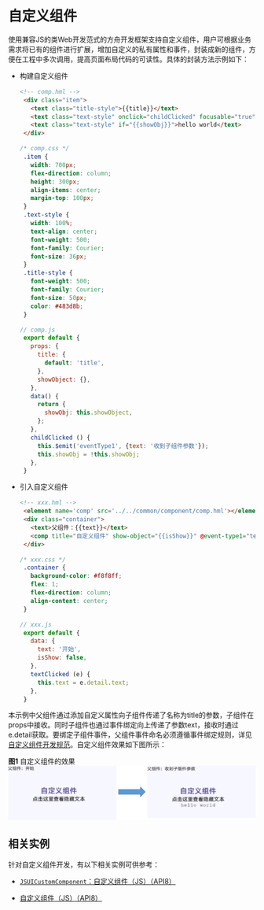 # 自定义组件

使用兼容JS的类Web开发范式的方舟开发框架支持自定义组件，用户可根据业务需求将已有的组件进行扩展，增加自定义的私有属性和事件，封装成新的组件，方便在工程中多次调用，提高页面布局代码的可读性。具体的封装方法示例如下：


- 构建自定义组件
  ```html
  <!-- comp.hml -->
   <div class="item"> 
     <text class="title-style">{{title}}</text>
     <text class="text-style" onclick="childClicked" focusable="true">点击这里查看隐藏文本</text>
     <text class="text-style" if="{{showObj}}">hello world</text>
   </div>
  ```

  ```css
  /* comp.css */
   .item { 
     width: 700px;  
     flex-direction: column;  
     height: 300px;  
     align-items: center;  
     margin-top: 100px; 
   }
   .text-style {
     width: 100%;
     text-align: center;
     font-weight: 500;
     font-family: Courier;
     font-size: 36px;
   }
   .title-style {
     font-weight: 500;
     font-family: Courier;
     font-size: 50px;
     color: #483d8b;
   }
  ```

  ```js
  // comp.js
   export default {
     props: {
       title: {
         default: 'title',
       },
       showObject: {},
     },
     data() { 
       return {
         showObj: this.showObject,
       };
     }, 
     childClicked () { 
       this.$emit('eventType1', {text: '收到子组件参数'});
       this.showObj = !this.showObj; 
     }, 
   }
  ```

- 引入自定义组件
  ```html
  <!-- xxx.hml -->
   <element name='comp' src='../../common/component/comp.hml'></element> 
   <div class="container"> 
     <text>父组件：{{text}}</text>
     <comp title="自定义组件" show-object="{{isShow}}" @event-type1="textClicked"></comp>
   </div>
  ```

  ```css
  /* xxx.css */
   .container { 
     background-color: #f8f8ff; 
     flex: 1; 
     flex-direction: column; 
     align-content: center;
   } 
  ```

  ```js
  // xxx.js
   export default { 
     data: {
       text: '开始',
       isShow: false,
     },
     textClicked (e) {
       this.text = e.detail.text;
     },
   }
  ```


本示例中父组件通过添加自定义属性向子组件传递了名称为title的参数，子组件在props中接收。同时子组件也通过事件绑定向上传递了参数text，接收时通过e.detail获取。要绑定子组件事件，父组件事件命名必须遵循事件绑定规则，详见[自定义组件开发规范](../reference/arkui-js/js-components-custom-basic-usage.md)。自定义组件效果如下图所示：


**图1** 自定义组件的效果
![zh-cn_image_0000001070693737](figures/zh-cn_image_0000001070693737.png)


## 相关实例

针对自定义组件开发，有以下相关实例可供参考：

- [`JSUICustomComponent`：自定义组件（JS）（API8）](https://gitee.com/openharmony/applications_app_samples/tree/monthly_20221018/UI/JSUICustomComponent)

- [自定义组件（JS）（API8）](https://gitee.com/openharmony/codelabs/tree/master/JSUI/JSCanvasComponet)
